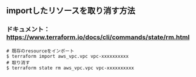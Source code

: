 ## importしたリソースを取り消す方法

### ドキュメント：https://www.terraform.io/docs/cli/commands/state/rm.html

```
# 既存のresourceをインポート
$ terraform import aws_vpc.vpc vpc-xxxxxxxxxx
# 取り消す
$ terraform state rm aws_vpc.vpc vpc-xxxxxxxxxx
```
